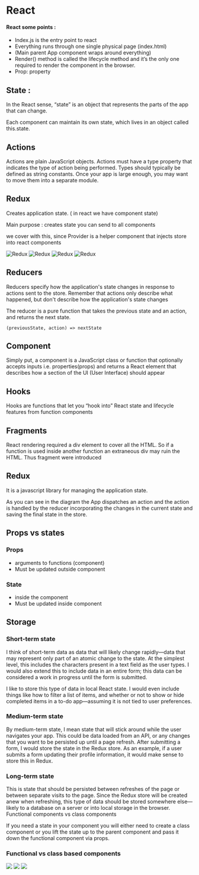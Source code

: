 # React 

#### React some points : 
* Index.js is the entry point to react
* Everything runs through one single physical page (index.html)
* (Main parent App component wraps around everything)
* Render() method is called the lifecycle method and it’s the only one required to render the component in the browser.
* Prop: property


## State :
In the React sense, “state” is an object that represents the parts of the app that can change.

Each component can maintain its own state, which lives in an object called this.state.


## Actions

Actions are plain JavaScript objects. Actions must have a type property that indicates the type of action being performed. Types should typically be defined as string constants. Once your app is large enough, you may want to move them into a separate module.

## Redux 
Creates application state. ( in react we have component state)

Main purpose : creates state you can send to all components

<Provider> we cover <App> with this, since Provider is a helper component that injects store into react components

![Redux](redux1.png)
![Redux](redux2.png)
![Redux](redux3.png)
![Redux](redux4.png)

## Reducers

Reducers specify how the application's state changes in response to actions sent to the store. Remember that actions only describe what happened, but don't describe how the application's state changes

The reducer is a pure function that takes the previous state and an action, and returns the next state.


```
(previousState, action) => nextState
```

## Component
Simply put, a component is a JavaScript class or function that optionally accepts inputs i.e. properties(props) and returns a React element that describes how a section of the UI (User Interface) should appear

## Hooks

Hooks are functions that let you “hook into” React state and lifecycle features from function components

## Fragments

React rendering required a div element to cover all the HTML. So if a function is used inside another function an extraneous div may ruin the HTML. Thus fragment were introduced

## Redux 

It is a javascript library for managing the application state.

As you can see in the diagram the App dispatches an action and the action is handled by the reducer  incorporating the changes in the current state and saving the final state in the store.

## Props vs states
### Props 

* arguments to functions (component)
* Must be updated outside component

### State 

* inside the component
* Must be updated inside component

## Storage

### Short-term state
I think of short-term data as data that will likely change rapidly—data that may represent only part of an atomic change to the state. At the simplest level, this includes the characters present in a text field as the user types. I would also extend this to include data in an entire form; this data can be considered a work in progress until the form is submitted.

I like to store this type of data in local React state. I would even include things like how to filter a list of items, and whether or not to show or hide completed items in a to-do app—assuming it is not tied to user preferences.

### Medium-term state
By medium-term state, I mean state that will stick around while the user navigates your app. This could be data loaded from an API, or any changes that you want to be persisted up until a page refresh. After submitting a form, I would store the state in the Redux store. As an example, if a user submits a form updating their profile information, it would make sense to store this in Redux.

### Long-term state
This is state that should be persisted between refreshes of the page or between separate visits to the page. Since the Redux store will be created anew when refreshing, this type of data should be stored somewhere else—likely to a database on a server or into local storage in the browser.
Functional components vs class components

If you need a state in your component you will either need to create a class component or you lift the state up to the parent component and pass it down the functional component via props.


### Functional vs class based components

![](hook1.png)
![](hook2.png)
![](hook3.png)